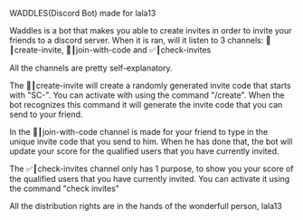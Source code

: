 WADDLES(Discord Bot)  made for lala13

Waddles is a bot that makes you able to create invites in order to
invite your friends to a discord server. When it is ran, will it listen
to 3 channels: 💌┃create-invite, 🔣┃join-with-code and ✅┃check-invites

All the channels are pretty self-explanatory.

The 💌┃create-invite will create a randomly generated invite code that
starts with "SC-". You can activate with using the command "/create".
When the bot recognizes this command it will generate the invite code
that you can send to your friend.

In the 🔣┃join-with-code channel is made for your friend to type in the
unique invite code that you send to him. When he has done that, the bot
will update your score for the qualified users that you have currently
invited.

The ✅┃check-invites channel only has 1 purpose, to show you your score
of the qualified users that you have currently invited.
You can activate it using the command "check invites"


All the distribution rights are in the hands of the wonderfull person,
lala13
